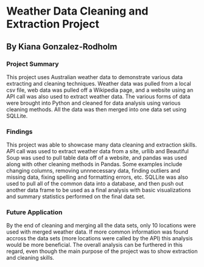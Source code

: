 # Weather Data Cleaning and Extraction Project
## By Kiana Gonzalez-Rodholm
### Project Summary
This project uses Australian weather data to demonstrate various data extracting and cleaning techniques. Weather data was pulled from a local csv file, web data was pulled off a Wikipedia page, and a website using an API call was also used to extract weather data. The various forms of data were brought into Python and cleaned for data analysis using various cleaning methods. All the data was then merged into one data set using SQLLite.
### Findings
This project was able to showcase many data cleaning and extraction skills. API call was used to extract weather data from a site, urllib and Beautiful Soup was used to pull table data off of a website, and pandas was used along with other cleaning methods in Pandas. Some examples include changing columns, removing unnnecessary data, finding outliers and missing data, fixing spelling and formatting errors, etc. SQLLite was also used to pull all of the common data into a database, and then push out another data frame to be used as a final analysis with basic visualizations and summary statistics performed on the final data set.
### Future Application
By the end of cleaning and merging all the data sets, only 10 locations were used with merged weather data. If more common information was found accross the data sets (more locations were called by the API) this analysis would be more beneficial. The overall analysis can be furthered in this regard, even though the main purpose of the project was to show extraction and cleaning skills.
